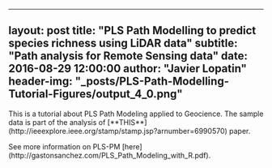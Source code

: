 
---
layout:     post
title:      "PLS Path Modelling to predict species richness using LiDAR data"
subtitle:   "Path analysis for Remote Sensing data"
date:       2016-08-29 12:00:00
author:     "Javier Lopatin"
header-img: "_posts/PLS-Path-Modelling-Tutorial-Figures/output_4_0.png"
---


<p>This is a tutorial about PLS Path Modeling applied to Geocience. The sample data is part of the analysis of [**THIS**](http://ieeexplore.ieee.org/stamp/stamp.jsp?arnumber=6990570) paper.</p> 
<p>See more information on PLS-PM [here](http://gastonsanchez.com/PLS_Path_Modeling_with_R.pdf).</p>



